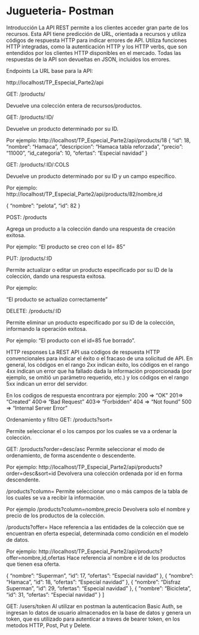 # Jugueteria- Postman
Introducción
La API REST permite a los clientes acceder gran parte de los recursos. Esta API tiene predicción de URL, orientada a recursos y utiliza códigos de respuesta HTTP para indicar errores de API. Utiliza funciones HTTP integradas, como la autenticación HTTP y los HTTP verbs, que son entendidos por los clientes HTTP disponibles en el mercado. Todas las respuestas de la API son devueltas en JSON, incluidos los errores.

Endpoints
La URL base para la API:

http://localhost/TP_Especial_Parte2/api

GET:
/products/

Devuelve una colección entera de recursos/productos.

GET:
/products/:ID/

Devuelve un producto determinado por su ID.

Por ejemplo:
http://localhost/TP_Especial_Parte2/api/products/18
{
“id”: 18,
“nombre”: “Hamaca”,
“descripcion”: “Hamaca tabla reforzada”,
“precio”: “11000”,
“id_categoria”: 10,
“ofertas”: “Especial navidad”
}

GET:
/products/:ID/:COLS

Devuelve un producto determinado por su ID y un campo específico.

Por ejemplo:
http://localhost/TP_Especial_Parte2/api/products/82/nombre,id

{
“nombre”: “pelota”,
“id”: 82
}

POST:
/products

Agrega un producto a la colección dando una respuesta de creación exitosa.

Por ejemplo:
“El producto se creo con el Id= 85”

PUT:
/products/:ID

Permite actualizar o editar un producto especificado por su ID de la colección, dando una respuesta exitosa.

Por ejemplo:

“El producto se actualizo correctamente”

DELETE:
/products/:ID

Permite eliminar un producto especificado por su ID de la colección, informando la operación exitosa.

Por ejemplo:
“El producto con el id=85 fue borrado”.

HTTP responses
La REST API usa códigos de respuesta HTTP convencionales para indicar el éxito o el fracaso de una solicitud de API. En general, los códigos en el rango 2xx indican éxito, los códigos en el rango 4xx indican un error que ha fallado dada la información proporcionada (por ejemplo, se omitió un parámetro requerido, etc.) y los códigos en el rango 5xx indican un error del servidor.

En los codigos de respuesta encontrara por ejemplo:
200 => “OK”
201=> “Created”
400=> “Bad Request”
403=> “Forbidden”
404 => “Not found”
500 => “Internal Server Error”

Ordenamiento y filtro
GET:
/products?sort=

Permite seleccionar el o los campos por los cuales se va a ordenar la colección.

GET:
/products?order=desc/asc
Permite seleccionar el modo de ordenamiento, de forma ascendente o descendente.

Por ejemplo:
http://localhost/TP_Especial_Parte2/api/products?order=desc&sort=id
Devolvera una colección ordenada por id en forma descendente.

/products?column=
Permite seleccionar uno o más campos de la tabla de los cuales se va a recibir la información.

Por ejemplo /products?column=nombre,precio
Devolvera solo el nombre y precio de los productos de la colección.

/products?offer=
Hace referencia a las entidades de la colección que se encuentran en oferta especial, determinada como condición en el modelo de datos.

Por ejemplo:
http://localhost/TP_Especial_Parte2/api/products?offer=nombre,id,ofertas
Hace referencia al nombre e id de los productos que tienen esa oferta.

{
“nombre”: “Superman”,
“id”: 17,
“ofertas”: “Especial navidad”
},
{
“nombre”: “Hamaca”,
“id”: 18,
“ofertas”: “Especial navidad”
},
{
“nombre”: “Disfraz Superman”,
“id”: 29,
“ofertas”: “Especial navidad”
},
{
“nombre”: “Bicicleta”,
“id”: 31,
“ofertas”: “Especial navidad”
}
]

GET:
/users/token
Al utilizar en postman la autenticacion Basic Auth, se ingresan lo datos de usuario almacenados en la base de datos y genera un token, que es utilizado para autenticar a traves de bearer token, en los metodos HTTP, Post, Put y Delete.  


